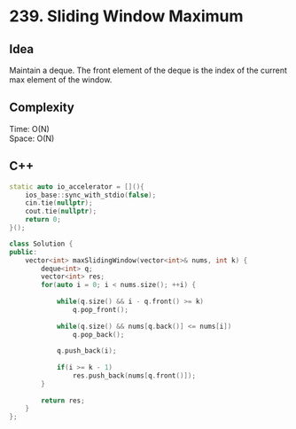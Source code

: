 # 239. Sliding Window Maximum

## Idea
Maintain a deque.
The front element of the deque is the index of the current max element of the window.

## Complexity
Time: O(N)  
Space: O(N)

## C++
```C++
static auto io_accelerator = [](){
    ios_base::sync_with_stdio(false);
    cin.tie(nullptr);
    cout.tie(nullptr);
    return 0;
}();

class Solution {
public:
    vector<int> maxSlidingWindow(vector<int>& nums, int k) {
        deque<int> q;
        vector<int> res;
        for(auto i = 0; i < nums.size(); ++i) {
            
            while(q.size() && i - q.front() >= k)
                q.pop_front();
            
            while(q.size() && nums[q.back()] <= nums[i])
                q.pop_back();
            
            q.push_back(i);
            
            if(i >= k - 1)
                res.push_back(nums[q.front()]);
        }
        
        return res;
    }
};
```